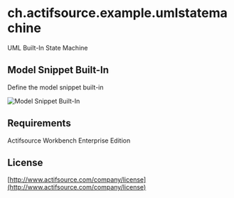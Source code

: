 # ch.actifsource.example.umlstatemachine
UML Built-In State Machine 


## Model Snippet Built-In
Define the model snippet built-in

![Model Snippet Built-In](images/modelsnippetbuiltin.png)

## Requirements
Actifsource Workbench Enterprise Edition

## License
[http://www.actifsource.com/company/license](http://www.actifsource.com/company/license)


